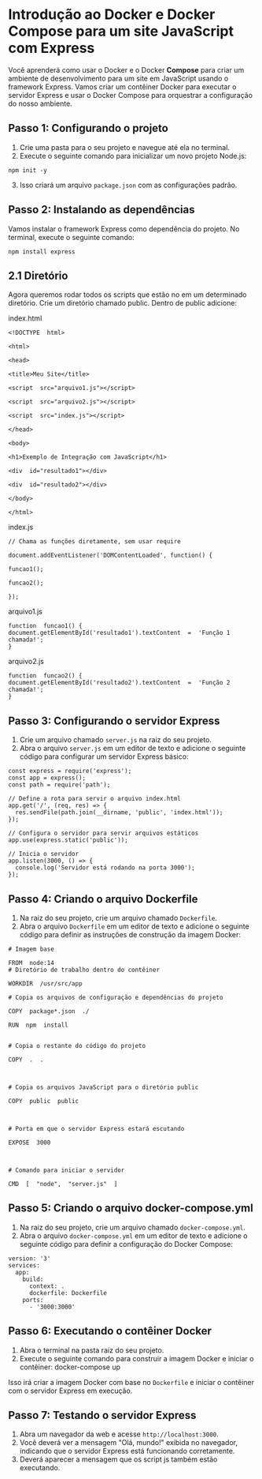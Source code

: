 # Introdução ao Docker e Docker Compose para um site JavaScript com Express

Você aprenderá como usar o Docker e o Docker **Compose** para criar um ambiente de desenvolvimento para um site em JavaScript usando o framework Express. Vamos criar um contêiner Docker para executar o servidor Express e usar o Docker Compose para orquestrar a configuração do nosso ambiente.

## Passo 1: Configurando o projeto

1.  Crie uma pasta para o seu projeto e navegue até ela no terminal.
2.  Execute o seguinte comando para inicializar um novo projeto Node.js:
````
npm init -y
````

3.  Isso criará um arquivo `package.json` com as configurações padrão.
## Passo 2: Instalando as dependências

Vamos instalar o framework Express como dependência do projeto. No terminal, execute o seguinte comando:

````
npm install express
````

## 2.1 Diretório 
Agora queremos rodar todos os scripts que estão no em um determinado diretório. Crie um diretório chamado public. 
Dentro de public adicione: 

index.html 
````
<!DOCTYPE  html>

<html>

<head>

<title>Meu Site</title>

<script  src="arquivo1.js"></script>

<script  src="arquivo2.js"></script>

<script  src="index.js"></script>

</head>

<body>

<h1>Exemplo de Integração com JavaScript</h1>

<div  id="resultado1"></div>

<div  id="resultado2"></div>

</body>

</html>
````


index.js
````
// Chama as funções diretamente, sem usar require

document.addEventListener('DOMContentLoaded', function() {

funcao1();

funcao2();

});
````

arquivo1.js
````
function  funcao1() {
document.getElementById('resultado1').textContent  =  'Função 1 chamada!';
}
````

arquivo2.js

````
function  funcao2() {
document.getElementById('resultado2').textContent  =  'Função 2 chamada!';
}
````





## Passo 3: Configurando o servidor Express

1.  Crie um arquivo chamado `server.js` na raiz do seu projeto.
2.  Abra o arquivo `server.js` em um editor de texto e adicione o seguinte código para configurar um servidor Express básico:
````
const express = require('express');
const app = express();
const path = require('path');

// Define a rota para servir o arquivo index.html
app.get('/', (req, res) => {
  res.sendFile(path.join(__dirname, 'public', 'index.html'));
});

// Configura o servidor para servir arquivos estáticos
app.use(express.static('public'));

// Inicia o servidor
app.listen(3000, () => {
  console.log('Servidor está rodando na porta 3000');
});
````

## Passo 4: Criando o arquivo Dockerfile

1.  Na raiz do seu projeto, crie um arquivo chamado `Dockerfile`.
2.  Abra o arquivo `Dockerfile` em um editor de texto e adicione o seguinte código para definir as instruções de construção da imagem Docker:
````
# Imagem base

FROM  node:14
# Diretório de trabalho dentro do contêiner

WORKDIR  /usr/src/app

# Copia os arquivos de configuração e dependências do projeto

COPY  package*.json  ./

RUN  npm  install

  
# Copia o restante do código do projeto

COPY  .  .

  

# Copia os arquivos JavaScript para o diretório public

COPY  public  public

  

# Porta em que o servidor Express estará escutando

EXPOSE  3000

  

# Comando para iniciar o servidor

CMD  [  "node",  "server.js"  ]
````



## Passo 5: Criando o arquivo docker-compose.yml

1.  Na raiz do seu projeto, crie um arquivo chamado `docker-compose.yml`.
2.  Abra o arquivo `docker-compose.yml` em um editor de texto e adicione o seguinte código para definir a configuração do Docker Compose:
````
version: '3'
services:
  app:
    build:
      context: .
      dockerfile: Dockerfile
    ports:
      - '3000:3000'
````

## Passo 6: Executando o contêiner Docker

1.  Abra o terminal na pasta raiz do seu projeto.
2.  Execute o seguinte comando para construir a imagem Docker e iniciar o contêiner: docker-compose up

Isso irá criar a imagem Docker com base no `Dockerfile` e iniciar o contêiner com o servidor Express em execução.


## Passo 7: Testando o servidor Express

1.  Abra um navegador da web e acesse `http://localhost:3000`.
2.  Você deverá ver a mensagem "Olá, mundo!" exibida no navegador, indicando que o servidor Express está funcionando corretamente.
3. Deverá aparecer a mensagem que os script js também estão executando. 
